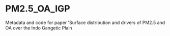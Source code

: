 # PM2.5_OA_IGP
Metadata and code for paper 'Surface distribution and drivers of PM2.5 and OA over the Indo Gangetic Plain
